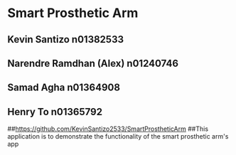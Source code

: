 # Smart Prosthetic Arm
## Kevin Santizo n01382533
## Narendre Ramdhan (Alex) n01240746
## Samad Agha n01364908
## Henry To n01365792
##https://github.com/KevinSantizo2533/SmartProstheticArm
##This application is to demonstrate the functionality of the smart prosthetic arm's app
